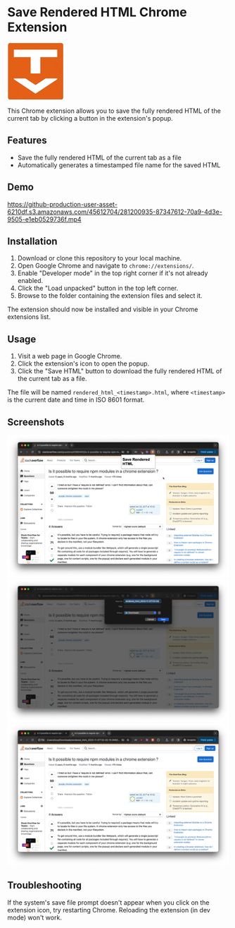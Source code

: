 Save Rendered HTML Chrome Extension
===================================

![Icon](icon128.png)

This Chrome extension allows you to save the fully rendered HTML of the current tab by clicking a button in the extension's popup.

Features
--------

*   Save the fully rendered HTML of the current tab as a file
*   Automatically generates a timestamped file name for the saved HTML

Demo
----

<!-- <iframe width="1280" height="519" src="https://www.youtube.com/embed/l-BVjc774sc" title="save rendered html chrome extension demo v1.1.1 20231107" frameborder="0" allow="accelerometer; autoplay; clipboard-write; encrypted-media; gyroscope; picture-in-picture; web-share" allowfullscreen></iframe> -->

https://github-production-user-asset-6210df.s3.amazonaws.com/45612704/281200935-87347612-70a9-4d3e-9505-e1eb0529736f.mp4

Installation
------------

1.  Download or clone this repository to your local machine.
2.  Open Google Chrome and navigate to `chrome://extensions/`.
3.  Enable "Developer mode" in the top right corner if it's not already enabled.
4.  Click the "Load unpacked" button in the top left corner.
5.  Browse to the folder containing the extension files and select it.

The extension should now be installed and visible in your Chrome extensions list.

Usage
-----

1.  Visit a web page in Google Chrome.
2.  Click the extension's icon to open the popup.
3.  Click the "Save HTML" button to download the fully rendered HTML of the current tab as a file.

The file will be named `rendered_html_<timestamp>.html`, where `<timestamp>` is the current date and time in ISO 8601 format.

## Screenshots

![Screenshot 1](screenshots/screenshot-1.png)
![Screenshot 2](screenshots/screenshot-2.png)
![Screenshot 3](screenshots/screenshot-3.png)

<!-- Files -->
<!-- ----- -->
<!---->
<!-- *   `manifest.json`: The extension's manifest file that provides metadata and configuration. -->
<!-- *   `popup.html`: The HTML file for the extension's popup. -->
<!-- *   `popup.js`: The JavaScript file for the extension's popup, which handles button click events and communicates with the content script. -->
<!-- *   `icon48.png`: A 48x48 pixel icon for the extension. -->

<!-- License -->
<!-- ------- -->
<!---->
<!-- This project is released under the MIT License. See the [LICENSE](LICENSE) file for details. -->

## Troubleshooting

If the system's save file prompt doesn't appear when you click on the extension icon, try restarting Chrome. Reloading the extension (in dev mode) won't work.